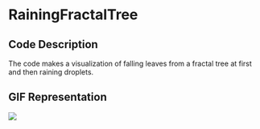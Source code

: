 # RainingFractalTree

## Code Description
The code makes a visualization of falling leaves from a fractal tree at first and then raining droplets.

## GIF Representation
![](Tree-GIF.gif)
